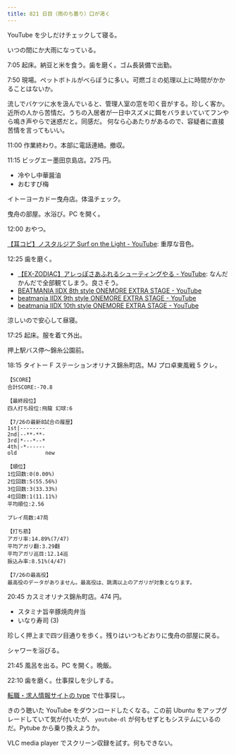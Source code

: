 ```yaml
---
title: 821 日目（雨のち曇り）口が渇く
---
```


YouTube を少しだけチェックして寝る。

いつの間にか大雨になっている。

7:05 起床。納豆と米を食う。歯を磨く。ゴム長装備で出勤。

7:50 現場。ペットボトルがべらぼうに多い。可燃ゴミの処理以上に時間がかかることはないか。

流しでバケツに水を汲んでいると、管理人室の窓を叩く音がする。珍しく客か。
近所の人から苦情だ。うちの入居者が一日中スズメに餌をバラまいていてフンやら鳴き声やらで迷惑だと。同感だ。
何なら心あたりがあるので、容疑者に直接苦情を言ってもいい。

11:00 作業終わり。本部に電話連絡。撤収。

11:15 ビッグエー墨田京島店。275 円。

* 冷やし中華醤油
* おむすび梅

イトーヨーカドー曳舟店。体温チェック。

曳舟の部屋。水浴び。PC を開く。

12:00 おやつ。

[【耳コピ】ノスタルジア Surf on the Light - YouTube](https://www.youtube.com/watch?v=tQUIIajHIvY):
重厚な音色。

12:25 歯を磨く。

* [【EX-ZODIAC】アレっぽさあふれるシューティングやる - YouTube](https://www.youtube.com/watch?v=eQRlRvZUKpo):
  なんだかんだで全部観てしまう。良さそう。
* [BEATMANIA IIDX 8th style ONEMORE EXTRA STAGE - YouTube](https://www.youtube.com/watch?v=FDLZ8lVpPjU)
* [beatmania IIDX 9th style ONEMORE EXTRA STAGE - YouTube](https://www.youtube.com/watch?v=G7tDuFMw2CY)
* [beatmania IIDX 10th style ONEMORE EXTRA STAGE - YouTube](https://www.youtube.com/watch?v=T4lfDYMN11U)

涼しいので安心して昼寝。

17:25 起床。服を着て外出。

押上駅バス停～錦糸公園前。

18:15 タイトー F ステーションオリナス錦糸町店。MJ プロ卓東風戦 5 クレ。

```text
【SCORE】
合計SCORE:-70.8

【最終段位】
四人打ち段位:飛龍 幻球:6

【7/26の最新8試合の履歴】
1st|--------
2nd|--**-**-
3rd|*---*--*
4th|-*------
old         new

【順位】
1位回数:0(0.00%)
2位回数:5(55.56%)
3位回数:3(33.33%)
4位回数:1(11.11%)
平均順位:2.56

プレイ局数:47局

【打ち筋】
アガリ率:14.89%(7/47)
平均アガリ翻:3.29翻
平均アガリ巡目:12.14巡
振込み率:8.51%(4/47)

【7/26の最高役】
最高役のデータがありません。最高役は、跳満以上のアガリが対象となります。
```

20:45 カスミオリナス錦糸町店。474 円。

* スタミナ旨辛豚焼肉弁当
* いなり寿司 (3)

珍しく押上まで四ツ目通りを歩く。残りはいつもどおりに曳舟の部屋に戻る。

シャワーを浴びる。

21:45 風呂を出る。PC を開く。晩飯。

22:10 歯を磨く。仕事探しを少しする。

[転職・求人情報サイトの type](https://type.jp/) で仕事探し。

きのう聴いた YouTube をダウンロードしたくなる。この前 Ubuntu をアップグレードしていて気が付いたが、
`youtube-dl` が何もせずともシステムにいるのだ。Pytube から乗り換えようか。

VLC media player でスクリーン収録を試す。何もできない。
